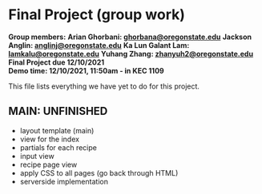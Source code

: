 # Final Project (group work)
**Group members:**
**Arian Ghorbani: ghorbana@oregonstate.edu**
**Jackson Anglin: anglinj@oregonstate.edu**
**Ka Lun Galant Lam: lamkalu@oregonstate.edu**
**Yuhang Zhang: zhanyuh2@oregonstate.edu**
**Final Project due 12/10/2021**<br/>
**Demo time: 12/10/2021, 11:50am - in KEC 1109**

This file lists everything we have yet to do for this project.

## MAIN: UNFINISHED
-  layout template (main)
-  view for the index
-  partials for each recipe
-  input view
-  recipe page view
-  apply CSS to all pages (go back through HTML)
-  serverside implementation
